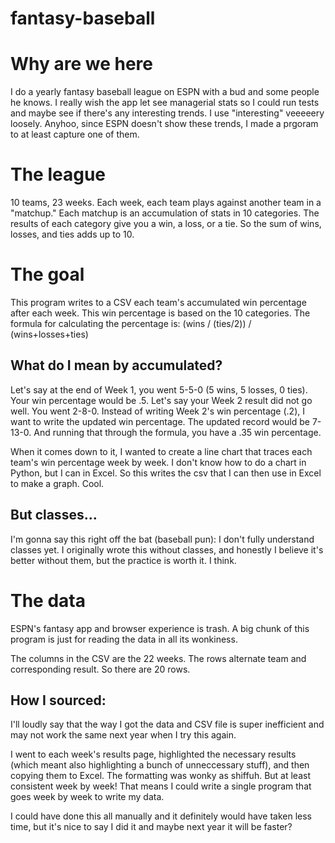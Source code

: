 # fantasy-baseball

# Why are we here
I do a yearly fantasy baseball league on ESPN with a bud and some people he knows.
I really wish the app let see managerial stats so I could run tests and maybe see if
there's any interesting trends. I use "interesting" veeeeery loosely.
Anyhoo, since ESPN doesn't show these trends, I made a prgoram to at least capture
one of them.

# The league
10 teams, 23 weeks.
Each week, each team plays against another team in a "matchup."
Each matchup is an accumulation of stats in 10 categories.
The results of each category give you a win, a loss, or a tie.
So the sum of wins, losses, and ties adds up to 10.

# The goal
This program writes to a CSV each team's accumulated win percentage after each week.
This win percentage is based on the 10 categories.
The formula for calculating the percentage is: (wins / (ties/2)) / (wins+losses+ties)

## What do I mean by accumulated?
Let's say at the end of Week 1, you went 5-5-0 (5 wins, 5 losses, 0 ties).
Your win percentage would be .5.
Let's say your Week 2 result did not go well. You went 2-8-0.
Instead of writing Week 2's win percentage (.2), I want to write the updated win percentage.
The updated record would be 7-13-0. And running that through the formula, you have a .35 win percentage.

When it comes down to it, I wanted to create a line chart that traces
each team's win percentage week by week.
I don't know how to do a chart in Python, but I can in Excel.
So this writes the csv that I can then use in Excel to make a graph. Cool.

## But classes...
I'm gonna say this right off the bat (baseball pun): I don't fully understand classes yet.
I originally wrote this without classes, and honestly I believe it's better without them,
but the practice is worth it. I think.

# The data
ESPN's fantasy app and browser experience is trash.
A big chunk of this program is just for reading the data in all its wonkiness.

The columns in the CSV are the 22 weeks.
The rows alternate team and corresponding result. So there are 20 rows.

## How I sourced:
I'll loudly say that the way I got the data and CSV file is super inefficient
and may not work the same next year when I try this again.

I went to each week's results page, highlighted the necessary results
(which meant also highlighting a bunch of unneccessary stuff), and then copying
them to Excel. The formatting was wonky as shiffuh. But at least consistent
week by week! That means I could write a single program that goes week by week
to write my data.

I could have done this all manually and it definitely would have taken less time,
but it's nice to say I did it and maybe next year it will be faster?
